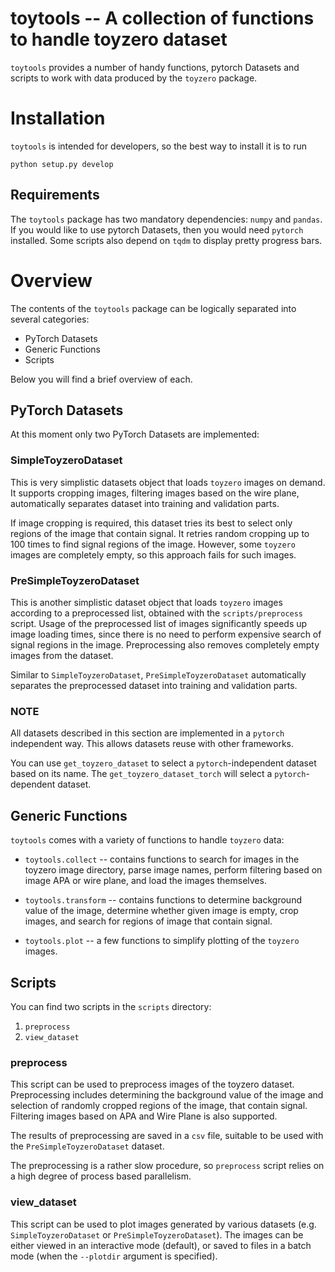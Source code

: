 # toytools -- A collection of functions to handle toyzero dataset

`toytools` provides a number of handy functions, pytorch Datasets and scripts
to work with data produced by the `toyzero` package.

# Installation
`toytools` is intended for developers, so the best way to install it is to run
```
python setup.py develop
```

## Requirements
The `toytools` package has two mandatory dependencies: `numpy` and `pandas`.
If you would like to use pytorch Datasets, then you would need `pytorch`
installed. Some scripts also depend on `tqdm` to display pretty progress bars.


# Overview
The contents of the `toytools` package can be logically separated into several
categories:
* PyTorch Datasets
* Generic Functions
* Scripts

Below you will find a brief overview of each.


## PyTorch Datasets
At this moment only two PyTorch Datasets are implemented:


### SimpleToyzeroDataset
This is very simplistic datasets object that loads `toyzero` images on demand.
It supports cropping images, filtering images based on the wire plane,
automatically separates dataset into training and validation parts.

If image cropping is required, this dataset tries its best to select only
regions of the image that contain signal. It retries random cropping up to 100
times to find signal regions of the image. However, some `toyzero` images are
completely empty, so this approach fails for such images.


### PreSimpleToyzeroDataset
This is another simplistic dataset object that loads `toyzero` images according
to a preprocessed list, obtained with the `scripts/preprocess` script.
Usage of the preprocessed list of images significantly speeds up image loading
times, since there is no need to perform expensive search of signal regions
in the image. Preprocessing also removes completely empty images from the
dataset.

Similar to `SimpleToyzeroDataset`, `PreSimpleToyzeroDataset` automatically
separates the preprocessed dataset into training and validation parts.


### NOTE
All datasets described in this section are implemented in a `pytorch`
independent way. This allows datasets reuse with other frameworks.

You can use `get_toyzero_dataset` to select a `pytorch`-independent dataset
based on its name.  The `get_toyzero_dataset_torch` will select a
`pytorch`-dependent dataset.


## Generic Functions

`toytools` comes with a variety of functions to handle `toyzero` data:

* `toytools.collect` -- contains functions to search for images in the toyzero
  image directory, parse image names, perform filtering based on image APA
  or wire plane, and load the images themselves.

* `toytools.transform` -- contains functions to determine background value
  of the image, determine whether given image is empty, crop images, and
  search for regions of image that contain signal.

* `toytools.plot` -- a few functions to simplify plotting of the `toyzero`
  images.

## Scripts

You can find two scripts in the `scripts` directory:
1. `preprocess`
2. `view_dataset`

### preprocess

This script can be used to preprocess images of the toyzero dataset.
Preprocessing includes determining the background value of the image
and selection of randomly cropped regions of the image, that contain signal.
Filtering images based on APA and Wire Plane is also supported.

The results of preprocessing are saved in a `csv` file, suitable to be used
with the `PreSimpleToyzeroDataset` dataset.

The preprocessing is a rather slow procedure, so `preprocess` script relies on
a high degree of process based parallelism.

### view_dataset
This script can be used to plot images generated by various datasets
(e.g. `SimpleToyzeroDataset` or `PreSimpleToyzeroDataset`). The images can
be either viewed in an interactive mode (default), or saved to files in a batch
mode (when the ```--plotdir``` argument is specified).


